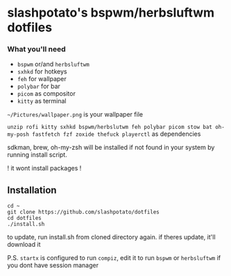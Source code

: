 # slashpotato's bspwm/herbsluftwm dotfiles

### What you'll need
- `bspwm` or/and `herbsluftwm`
- `sxhkd` for hotkeys
- `feh` for wallpaper
- `polybar` for bar
- `picom` as compositor
- `kitty` as terminal 

`~/Pictures/wallpaper.png` is your wallpaper file
 
`unzip rofi kitty sxhkd bspwm/herbslutwm feh polybar picom stow bat oh-my-posh fastfetch fzf zoxide thefuck playerctl` as dependencies

sdkman, brew, oh-my-zsh will be installed if not found in your system by running install script.

! it wont install packages !
## Installation
```
cd ~
git clone https://github.com/slashpotato/dotfiles
cd dotfiles
./install.sh
```

to update, run install.sh from cloned directory again. if theres update, it'll download it

P.S. `startx` is configured to run `compiz`, edit it to run `bspwm` or `herbsluftwm` if you dont have session manager
